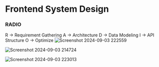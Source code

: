 # Frontend System Design
### RADIO
R -> Requirement Gathering
A -> Architecture
D -> Data Modeling
I -> API Structure
O -> Optimize
![Screenshot 2024-09-03 222559](https://github.com/user-attachments/assets/af845f34-0817-4ec9-9755-513e8065096d)



![Screenshot 2024-09-03 214724](https://github.com/user-attachments/assets/a6867788-01e6-4a88-a959-e2a3e3a7aeab)

![Screenshot 2024-09-03 223013](https://github.com/user-attachments/assets/11cb53b3-1e86-4b8e-98d6-8676a85cccc5)
